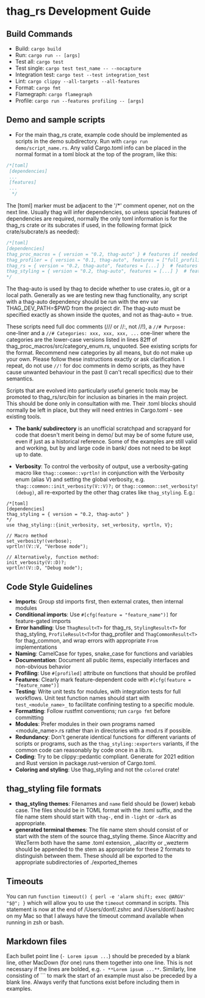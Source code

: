 # thag_rs Development Guide

## Build Commands
- Build: `cargo build`
- Run: `cargo run -- [args]`
- Test all: `cargo test`
- Test single: `cargo test test_name -- --nocapture`
- Integration test: `cargo test --test integration_test`
- Lint: `cargo clippy --all-targets --all-features`
- Format: `cargo fmt`
- Flamegraph: `cargo flamegraph`
- Profile: `cargo run --features profiling -- [args]`

## Demo and sample scripts
- For the main thag_rs crate, example code should be implemented as scripts in the demo subdirectory.
Run with `cargo run demo/script_name.rs`. Any valid Cargo.toml info can be placed in the normal format in a toml block at the top of the program, like this:
```Rust
/*[toml]
 [dependencies]
 ...
 [features]
 ...
  */
 ```
The [toml] marker must be adjacent to the '/*' comment opener, not on the next line.
Usually thag will infer dependencies, so unless special features of dependencies are required, normally the only toml information is for the thag_rs crate or its subcrates if used, in the following format (pick crate/subcrate/s as needed):
```Rust
/*[toml]
[dependencies]
thag_proc_macros = { version = "0.2, thag-auto" } # features if needed
thag_profiler = { version = "0.1, thag-auto", features = ["full_profiling"] } # features if needed
thag_rs = { version = "0.2, thag-auto", features = [...] }  # features if needed
thag_styling = { version = "0.2, thag-auto", features = [...] }  # features if needed
*/
 ```
The thag-auto is used by thag to decide whether to use crates.io, git or a local path. Generally as we are testing new thag functionality, any script with a thag-auto dependency should be run with the env var THAG_DEV_PATH=$PWD from the project dir. The thag-auto must be specified exactly as shown inside the quotes, and not as thag-auto = true.

These scripts need full doc comments (/// or //:, not //!), a `//# Purpose:` one-liner and a `//# Categories: xxx, xxx, xxx, ...` one-liner where the categories are the lower-case versions listed in lines 82ff of thag_proc_macros/src/category_enum.rs, unquoted. See existing scripts for the format. Recommend new categories by all means, but do not make up your own. Please follow these instructions exactly or ask clarification.
I repeat, do not use `//!` for doc comments in demo scripts, as they have cause unwanted behaviour in the past (I can't recall specifics) due to their semantics.

Scripts that are evolved into particularly useful generic tools may be promoted to thag_rs/src/bin for inclusion as binaries in the main project. This should be done only in consultation with me. Their .toml blocks should normally be left in place, but they will need entries in Cargo.toml - see existing tools.

- **The bank/ subdirectory** is an unofficial scratchpad and scrapyard for code that doesn't merit being in demo/ but may be of some future use, even if just as a historical reference. Some of the examples are still valid and working, but by and large code in bank/ does not need to be kept up to date.

- **Verbosity**: To control the verbosity of output, use a verbosity-gating macro like `thag::common::vprtln!` in conjunction with the Verbosity enum (alias V) and setting the global verbosity, e.g. `thag::common::init_verbosity(V::V)?;` or `thag::common::set_verbosity!(debug)`, all re-exported by the other thag crates like `thag_styling`. E.g.:
```
/*[toml]
[dependencies]
thag_styling = { version = "0.2, thag-auto" }
*/
use thag_styling::{init_verbosity, set_verbosity, vprtln, V};

// Macro method
set_verbosity!(verbose);
vprtln!(V::V, "Verbose mode");

// Alternatively, function method:
init_verbosity(V::D)?;
vprtln!(V::D, "Debug mode");
```

## Code Style Guidelines
- **Imports**: Group std imports first, then external crates, then internal modules
- **Conditional imports**: Use `#[cfg(feature = "feature_name")]` for feature-gated imports
- **Error handling**: Use `ThagResult<T>` for thag_rs, `StylingResult<T>` for thag_styling, `ProfileResult<T>`for thag_profiler and `ThagCommonResult<T>` for thag_common, and wrap errors with appropriate `From` implementations
- **Naming**: CamelCase for types, snake_case for functions and variables
- **Documentation**: Document all public items, especially interfaces and non-obvious behavior
- **Profiling**: Use `#[profiled]` attribute on functions that should be profiled
- **Features**: Clearly mark feature-dependent code with `#[cfg(feature = "feature_name")]`
- **Testing**: Write unit tests for modules, with integration tests for full workflows. Unit test function names should start with `test_<module_name>_` to facilitate confining testing to a specific module.
- **Formatting**: Follow rustfmt conventions; run `cargo fmt` before committing
- **Modules**: Prefer modules in their own programs named <module_name>.rs rather than in directories with a mod.rs if possible.
- **Redundancy**: Don't generate identical functions for different variants of scripts or programs, such as the `thag_styling::exporters` variants, if the common code can reasonably by code once in a lib.rs.
- **Coding**: Try to be clippy::pedantic compliant. Generate for 2021 edition and Rust version in package.rust-version of Cargo.toml.
- **Coloring and styling**: Use thag_styling and not the `colored` crate!

## thag_styling file formats
- **thag_styling themes**: Filenames and `name` field should be (lower) kebab case. The files should be in TOML format with the .toml suffix, and the file name stem should start with `thag-`, end in `-light` or `-dark` as appropriate.
- **generated terminal themes**: The file name stem should consist of or start with the stem of the source thag_styling theme. Since Alacritty and WezTerm both have the same .toml extension, _alacritty or _wezterm should be appended to the stem as appropriate for these 2 formats to distinguish between them. These should all be exported to the appropriate subdirectories of ./exported_themes

## Timeouts
You can run `function timeout() { perl -e 'alarm shift; exec @ARGV' "$@"; }` which will allow you to use the `timeout` command in scripts. This statement is now at the end of /Users/donf/.zshrc and /Users/donf/.bashrc on my Mac so that I always have the timeout command available when running in zsh or bash.

## Markdown files
Each bullet point line (`- Lorem ipsum ...`) should be preceded by a blank line, other MacDown (for one) runs them together into one line. This is not necessary if the lines are bolded, e.g. `- **Lorem ipsum ...**`.
Similarly, line consisting of ``` to mark the start of an example must also be preceded by a blank line.
Always verify that functions exist before including them in examples.
